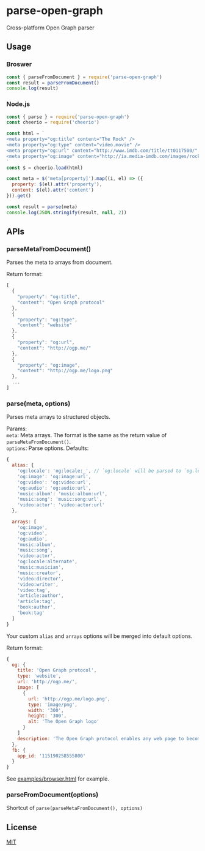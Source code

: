 # parse-open-graph
Cross-platform Open Graph parser

## Usage

### Broswer
```js
const { parseFromDocument } = require('parse-open-graph')
const result = parseFromDocument()
console.log(result)
```

### Node.js
```js
const { parse } = require('parse-open-graph')
const cheerio = require('cheerio')

const html = `
<meta property="og:title" content="The Rock" />
<meta property="og:type" content="video.movie" />
<meta property="og:url" content="http://www.imdb.com/title/tt0117500/" />
<meta property="og:image" content="http://ia.media-imdb.com/images/rock.jpg" />
`
const $ = cheerio.load(html)

const meta = $('meta[property]').map((i, el) => ({
  property: $(el).attr('property'),
  content: $(el).attr('content')
})).get()

const result = parse(meta)
console.log(JSON.stringify(result, null, 2))
```

## APIs

### parseMetaFromDocument()
Parses the meta to arrays from document.

Return format:
```js
[
  {
    "property": "og:title",
    "content": "Open Graph protocol"
  },
  {
    "property": "og:type",
    "content": "website"
  },
  {
    "property": "og:url",
    "content": "http://ogp.me/"
  },
  {
    "property": "og:image",
    "content": "http://ogp.me/logo.png"
  },
  ...
]
```

### parse(meta, options)
Parses meta arrays to structured objects.

Params:  
`meta`: Meta arrays. The format is the same as the return value of `parseMetaFromDocument()`.  
`options`: Parse options. Defaults:
```js
{
  alias: {
    'og:locale': 'og:locale:_', // `og:locale` will be parsed to `og.local._`
    'og:image': 'og:image:url',
    'og:video': 'og:video:url',
    'og:audio': 'og:audio:url',
    'music:album': 'music:album:url',
    'music:song': 'music:song:url',
    'video:actor': 'video:actor:url'
  },

  arrays: [
    'og:image',
    'og:video',
    'og:audio',
    'music:album',
    'music:song',
    'video:actor',
    'og:locale:alternate',
    'music:musician',
    'music:creator',
    'video:director',
    'video:writer',
    'video:tag',
    'article:author',
    'article:tag',
    'book:author',
    'book:tag'
  ]
}
```

Your custom `alias` and `arrays` options will be merged into default options.

Return format:
```js
{
  og: {
    title: 'Open Graph protocol',
    type: 'website',
    url: 'http://ogp.me/',
    image: [
      {
        url: 'http://ogp.me/logo.png',
        type: 'image/png',
        width: '300',
        height: '300',
        alt: 'The Open Graph logo'
      }
    ]
    description: 'The Open Graph protocol enables any web page to become a rich object in a social graph.'
  },
  fb: {
    app_id: '115190258555800'
  }
}
```

See [examples/browser.html](examples/browser.html) for example.

### parseFromDocument(options)
Shortcut of `parse(parseMetaFromDocument(), options)`

## License
[MIT](LICENSE)
